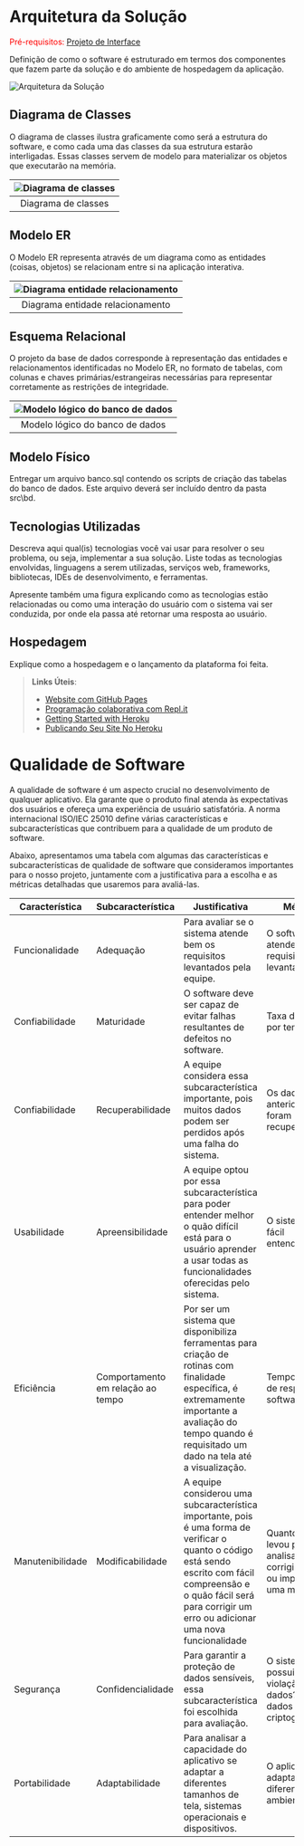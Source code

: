 # Arquitetura da Solução

<span style="color:red">Pré-requisitos: <a href="3-Projeto de Interface.md"> Projeto de Interface</a></span>

Definição de como o software é estruturado em termos dos componentes que fazem parte da solução e do ambiente de hospedagem da aplicação.

![Arquitetura da Solução](img/02-mob-arch.png)

## Diagrama de Classes

O diagrama de classes ilustra graficamente como será a estrutura do software, e como cada uma das classes da sua estrutura estarão interligadas. Essas classes servem de modelo para materializar os objetos que executarão na memória.

| ![Diagrama de classes](./img/diagrama-classe-uml-plantei.png) |       
| :-------------------------------------------------------------: |  
|                      Diagrama de classes           |

<!-- As referências abaixo irão auxiliá-lo na geração do artefato “Diagrama de Classes”.

> - [Diagramas de Classes - Documentação da IBM](https://www.ibm.com/docs/pt-br/rational-soft-arch/9.6.1?topic=diagrams-class)
> - [O que é um diagrama de classe UML? | Lucidchart](https://www.lucidchart.com/pages/pt/o-que-e-diagrama-de-classe-uml) -->

## Modelo ER

O Modelo ER representa através de um diagrama como as entidades (coisas, objetos) se relacionam entre si na aplicação interativa.

| ![Diagrama entidade relacionamento](./img/der-plantei.png) |       
| :-------------------------------------------------------------: |  
|                      Diagrama entidade relacionamento           |

<!-- As referências abaixo irão auxiliá-lo na geração do artefato “Modelo ER”.

> - [Como fazer um diagrama entidade relacionamento | Lucidchart](https://www.lucidchart.com/pages/pt/como-fazer-um-diagrama-entidade-relacionamento) -->

## Esquema Relacional

O projeto da base de dados corresponde à representação das entidades e relacionamentos identificadas no Modelo ER, no formato de tabelas, com colunas e chaves primárias/estrangeiras necessárias para representar corretamente as restrições de integridade.

| ![Modelo lógico do banco de dados ](./img/modelo-logico-db-plantei.png) |       
| :-------------------------------------------------------------: |  
|                      Modelo lógico do banco de dados           |
 
<!-- As referências abaixo irão auxiliá-lo na geração do artefato “Esquema Relacional”.

> - [Criando um modelo relacional - Documentação da IBM](https://www.ibm.com/docs/pt-br/cognos-analytics/10.2.2?topic=designer-creating-relational-model) -->

## Modelo Físico

Entregar um arquivo banco.sql contendo os scripts de criação das tabelas do banco de dados. Este arquivo deverá ser incluído dentro da pasta src\bd.

## Tecnologias Utilizadas

Descreva aqui qual(is) tecnologias você vai usar para resolver o seu problema, ou seja, implementar a sua solução. Liste todas as tecnologias envolvidas, linguagens a serem utilizadas, serviços web, frameworks, bibliotecas, IDEs de desenvolvimento, e ferramentas.

Apresente também uma figura explicando como as tecnologias estão relacionadas ou como uma interação do usuário com o sistema vai ser conduzida, por onde ela passa até retornar uma resposta ao usuário.

## Hospedagem

Explique como a hospedagem e o lançamento da plataforma foi feita.

> **Links Úteis**:
>
> - [Website com GitHub Pages](https://pages.github.com/)
> - [Programação colaborativa com Repl.it](https://repl.it/)
> - [Getting Started with Heroku](https://devcenter.heroku.com/start)
> - [Publicando Seu Site No Heroku](http://pythonclub.com.br/publicando-seu-hello-world-no-heroku.html)

# Qualidade de Software

A qualidade de software é um aspecto crucial no desenvolvimento de qualquer aplicativo. Ela garante que o produto final atenda às expectativas dos usuários e ofereça uma experiência de usuário satisfatória. A norma internacional ISO/IEC 25010 define várias características e subcaracterísticas que contribuem para a qualidade de um produto de software.

Abaixo, apresentamos uma tabela com algumas das características e subcaracterísticas de qualidade de software que consideramos importantes para o nosso projeto, juntamente com a justificativa para a escolha e as métricas detalhadas que usaremos para avaliá-las.

| Característica | Subcaracterística | Justificativa | Métrica |
|----------------|-------------------|---------------|---------|
| Funcionalidade | Adequação         | Para avaliar se o sistema atende bem os requisitos levantados pela equipe. | O software atende os requisitos levantados? |
| Confiabilidade | Maturidade | O software deve ser capaz de evitar falhas resultantes de defeitos no software. | Taxa de falhas por tempo. |
| Confiabilidade | Recuperabilidade  | A equipe considera essa subcaracterística importante, pois muitos dados podem ser perdidos após uma falha do sistema. | Os dados anteriores foram recuperados? |
| Usabilidade    | Apreensibilidade  | A equipe optou por essa subcaracterística para poder entender melhor o quão difícil está para o usuário aprender a usar todas as funcionalidades oferecidas pelo sistema. | O sistema é de fácil entendimento? |
| Eficiência     | Comportamento em relação ao tempo | Por ser um sistema que disponibiliza ferramentas para criação de rotinas com finalidade específica, é extremamente importante a avaliação do tempo quando é requisitado um dado na tela até a visualização. | Tempo médio de resposta do software. |
| Manutenibilidade | Modificabilidade  | A equipe considerou uma subcaracterística importante, pois é uma forma de verificar o quanto o código está sendo escrito com fácil compreensão e o quão fácil será para corrigir um erro ou adicionar uma nova funcionalidade | Quanto tempo levou para analisar e corrigir um erro ou implementar uma mudança? |
| Segurança      | Confidencialidade | Para garantir a proteção de dados sensíveis, essa subcaracterística foi escolhida para avaliação. | O sistema possui alguma violação de dados? Os dados estão criptografados? |
| Portabilidade  | Adaptabilidade    | Para analisar a capacidade do aplicativo se adaptar a diferentes tamanhos de tela, sistemas operacionais e dispositivos. | O aplicativo se adapta bem a diferentes ambientes? |
